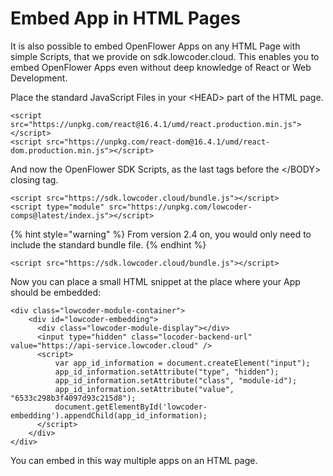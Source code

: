 # Embed App in HTML Pages

It is also possible to embed OpenFlower Apps on any HTML Page with simple Scripts, that we provide on sdk.lowcoder.cloud. This enables you to embed OpenFlower Apps even without deep knowledge of React or Web Development.

Place the standard JavaScript Files in your \<HEAD> part of the HTML page.

```
<script src="https://unpkg.com/react@16.4.1/umd/react.production.min.js"></script>
<script src="https://unpkg.com/react-dom@16.4.1/umd/react-dom.production.min.js"></script>
```

And now the OpenFlower SDK Scripts, as the last tags before the \</BODY> closing tag.

```
<script src="https://sdk.lowcoder.cloud/bundle.js"></script>
<script type="module" src="https://unpkg.com/lowcoder-comps@latest/index.js"></script>
```

{% hint style="warning" %}
From version 2.4 on, you would only need to include the standard bundle file.
{% endhint %}

```
<script src="https://sdk.lowcoder.cloud/bundle.js"></script>
```

Now you can place a small HTML snippet at the place where your App should be embedded:

```
<div class="lowcoder-module-container">
    <div id="lowcoder-embedding">
      <div class="lowcoder-module-display"></div>
      <input type="hidden" class="locoder-backend-url" value="https://api-service.lowcoder.cloud" />
      <script>
          var app_id_information = document.createElement("input");
          app_id_information.setAttribute("type", "hidden");
          app_id_information.setAttribute("class", "module-id");
          app_id_information.setAttribute("value", "6533c298b3f4097d93c215d8");
          document.getElementById('lowcoder-embedding').appendChild(app_id_information);  
      </script>
    </div>
</div>
```

You can embed in this way multiple apps on an HTML page.

